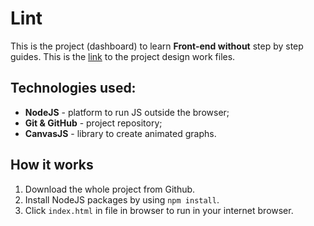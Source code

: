 # Lint

This is the project (dashboard) to learn **Front-end without** step by step guides. This is the [link](https://zpl.io/2Gd0wjY) to the project design work files.

## Technologies used:
 - **NodeJS** - platform to run JS outside the browser;
 - **Git & GitHub** - project repository;
 - **CanvasJS** - library to create animated graphs.


## How it works
1. Download the whole project from Github.
2. Install NodeJS packages by using `npm install`.
3. Click `index.html` in file in browser to run in your internet browser.
